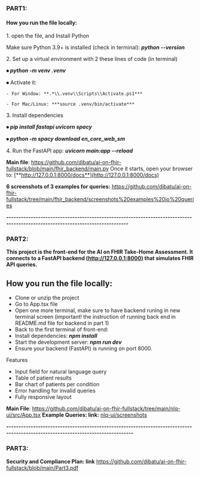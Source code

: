 ### **PART1:**

#### **How you run the file locally:**



1\. open the file, and Install Python

Make sure Python 3.9+ is installed (check in terminal): ***python --version***



2\. Set up a virtual environment with 2 these lines of code (in terminal)

**⦁	*python -m venv .venv***

**⦁**	Activate it:

	- For Window: **.*\\.venv\\Scripts\\Activate.ps1***

	- For Mac/Linux: ***source .venv/bin/activate***



3\. Install dependencies

**⦁	*pip install fastapi uvicorn spacy***

**⦁	*python -m spacy download en\_core\_web\_sm***



4\. Run the FastAPI app: ***uvicorn main:app --reload***




**Main file**: https://github.com/dibatu/ai-on-fhir-fullstack/blob/main/fhir_backend/main.py
Once it starts, open your browser to: [**http://127.0.0.1:8000/docs**](http://127.0.0.1:8000/docs)




**6 screenshots of 3 examples for queries:** https://github.com/dibatu/ai-on-fhir-fullstack/tree/main/fhir_backend/screenshots%20examples%20io%20queries

**------------------------------------------------------------------------------------------------------------------------------**



### **PART2:**

**This project is the front-end for the AI on FHIR Take-Home Assessment. It connects to a FastAPI backend (http://127.0.0.1:8000) that simulates FHIR API queries.**


**How you run the file locally:**
---

* Clone or unzip the project
* Go to App.tsx file
* Open one more terminal, make sure to have backend runing in new terminal screen (important! the instruction of running back end in README.md file for backend in part 1)
* Back to the first terminal of front-end:
* Install dependencies: ***npm install***
* Start the development server: ***npm run dev***
* Ensure your backend (FastAPI) is running on port 8000.
  

Features

* Input field for natural language query
* Table of patient results
* Bar chart of patients per condition
* Error handling for invalid queries
* Fully responsive layout




**Main File**: https://github.com/dibatu/ai-on-fhir-fullstack/tree/main/nlq-ui/src/App.tsx
**Example Queries: 
link:** [nlq-ui/screenshots](https://github.com/dibatu/ai-on-fhir-fullstack/tree/main/nlq-ui/screenshots)



**--------------------------------------------------------------------------------------------------------------------------------**



### **PART3:**

**Security and Compliance Plan: link** https://github.com/dibatu/ai-on-fhir-fullstack/blob/main/Part3.pdf





